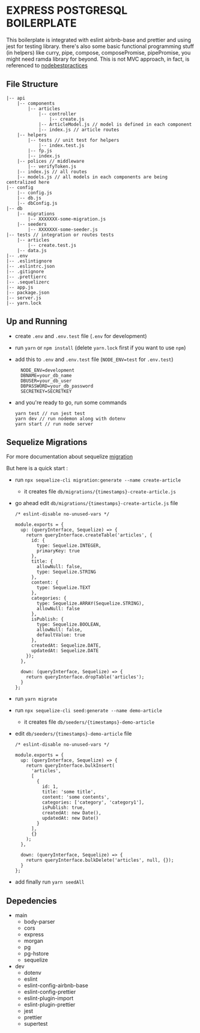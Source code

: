 # EXPRESS POSTGRESQL BOILERPLATE

This boilerplate is integrated with eslint airbnb-base and prettier and using jest for testing library. there's also some basic functional programming stuff (in helpers) like curry, pipe, compose, composePromise, pipePromise, you might need ramda library for beyond. This is not MVC approach, in fact, is referenced to [nodebestpractices](https://github.com/i0natan/nodebestpractices)

## File Structure

```
|-- api
    |-- components
        |-- articles
            |-- controller
                |-- create.js
            |-- ArticleModel.js // model is defined in each component
            |-- index.js // article routes
    |-- helpers
        |-- tests // unit test for helpers
            |-- index.test.js
        |-- fp.js
        |-- index.js
    |-- polices // middleware
        |-- verifyToken.js
    |-- index.js // all routes
    |-- models.js // all models in each components are being centralized here
|-- config
    |-- config.js
    |-- db.js
    |-- dbConfig.js
|-- db
    |-- migrations
        |-- XXXXXXX-some-migration.js
    |-- seeders
        |-- XXXXXXX-some-seeder.js
|-- tests // integration or routes tests
    |-- articles
        |-- create.test.js
    |-- data.js
|-- .env
|-- .eslintignore
|-- .eslintrc.json
|-- .gitignore
|-- .prettierrc
|-- .sequelizerc
|-- app.js
|-- package.json
|-- server.js
|-- yarn.lock
```

## Up and Running

- create `.env` and `.env.test` file (`.env` for development)
- run `yarn` or `npm install` (delete `yarn.lock` first if you want to use `npm`)
- add this to `.env` and `.env.test` file (`NODE_ENV=test` for `.env.test`)
  ```
    NODE_ENV=development
    DBNAME=your_db_name
    DBUSER=your_db_user
    DBPASSWORD=your_db_password
    SECRETKEY=SECRETKEY
  ```
- and you're ready to go, run some commands

  ```
  yarn test // run jest test
  yarn dev // run nodemon along with dotenv
  yarn start // run node server
  ```

## Sequelize Migrations

For more documentation about sequelize [migration](https://sequelize.org/master/manual/migrations.html)

But here is a quick start :

- run `npx sequelize-cli migration:generate --name create-article`

  - it creates file `db/migrations/{timestamps}-create-article.js`

- go ahead edit `db/migrations/{timestamps}-create-article.js` file

  ```
  /* eslint-disable no-unused-vars */

  module.exports = {
    up: (queryInterface, Sequelize) => {
      return queryInterface.createTable('articles', {
        id: {
          type: Sequelize.INTEGER,
          primaryKey: true
        },
        title: {
          allowNull: false,
          type: Sequelize.STRING
        },
        content: {
          type: Sequelize.TEXT
        },
        categories: {
          type: Sequelize.ARRAY(Sequelize.STRING),
          allowNull: false
        },
        isPublish: {
          type: Sequelize.BOOLEAN,
          allowNull: false,
          defaultValue: true
        },
        createdAt: Sequelize.DATE,
        updatedAt: Sequelize.DATE
      });
    },

    down: (queryInterface, Sequelize) => {
      return queryInterface.dropTable('articles');
    }
  };

  ```

- run `yarn migrate`
- run `npx sequelize-cli seed:generate --name demo-article`
  - it creates file `db/seeders/{timestamps}-demo-article`
- edit `db/seeders/{timestamps}-demo-article` file

  ```
  /* eslint-disable no-unused-vars */

  module.exports = {
    up: (queryInterface, Sequelize) => {
      return queryInterface.bulkInsert(
        'articles',
        [
          {
            id: 1,
            title: 'some title',
            content: 'some contents',
            categories: ['category', 'category1'],
            isPublish: true,
            createdAt: new Date(),
            updatedAt: new Date()
          }
        ],
        {}
      );
    },

    down: (queryInterface, Sequelize) => {
      return queryInterface.bulkDelete('articles', null, {});
    }
  };

  ```

- add finally run `yarn seedAll`

## Depedencies

- main
  - body-parser
  - cors
  - express
  - morgan
  - pg
  - pg-hstore
  - sequelize
- dev
  - dotenv
  - eslint
  - eslint-config-airbnb-base
  - eslint-config-prettier
  - eslint-plugin-import
  - eslint-plugin-prettier
  - jest
  - prettier
  - supertest
